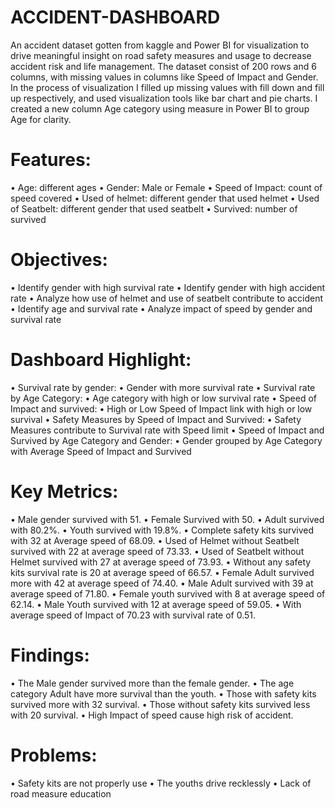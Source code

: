 
# ACCIDENT-DASHBOARD
An accident dataset gotten from kaggle and Power BI for visualization to drive meaningful insight on road safety measures and usage to decrease accident risk and life management. The dataset consist of 200 rows and 6 columns, with missing values in columns like Speed of Impact and Gender. In the process of visualization I filled up missing values with fill down and fill up respectively, and used visualization tools like bar chart and pie charts. I created a new column Age category using measure in Power BI to group Age for clarity.
 
# Features:

•	Age: different ages 
•	Gender: Male or Female
•	Speed of Impact: count of speed covered
•	Used of helmet:  different gender that used helmet
•	Used of Seatbelt: different gender that used seatbelt
•	Survived: number of survived

# Objectives:

•	Identify gender with high survival rate
•	Identify gender with high accident rate
•	Analyze how use of helmet and use of seatbelt contribute to accident
•	Identify age and survival rate
•	Analyze impact of speed by gender and survival rate

# Dashboard Highlight:

•	Survival rate by gender:
•	Gender with more survival rate
•	Survival rate by Age Category:
•	Age category with high or low survival rate
•	Speed of Impact and survived:
•	High or Low Speed of Impact link with high or low survival
•	Safety Measures by Speed of Impact and Survived: 
•	Safety Measures contribute to Survival rate with Speed limit
•	Speed of Impact and Survived by Age Category and Gender:
•	Gender grouped by Age Category with Average Speed of Impact and Survived

# Key Metrics:

•	Male gender survived with 51.
•	Female Survived with 50.
•	Adult survived with 80.2%.
•	Youth survived with 19.8%.
•	Complete safety kits survived with 32 at Average speed of 68.09.
•	Used of Helmet without Seatbelt survived with 22 at average speed of 73.33.
•	Used of Seatbelt without Helmet survived with 27 at average speed of 73.93.
•	Without any safety kits survival rate is 20 at average speed of 66.57.
•	Female Adult survived more with 42 at average speed of 74.40.
•	Male Adult survived with 39 at average speed of 71.80.
•	Female youth survived with 8 at average speed of 62.14.
•	Male Youth survived with 12 at average speed of 59.05.
•	With average speed of Impact of 70.23 with survival rate of 0.51.

 # Findings:

•	The Male gender survived more than the female gender.
•	The age category Adult have more survival than the youth.
•	Those with safety kits survived more with 32 survival.
•	Those without safety kits survived less with 20 survival.
•	High Impact of speed cause high risk of accident.

# Problems:

•	Safety kits are not  properly use
•	The youths drive recklessly
•	Lack of road measure education
